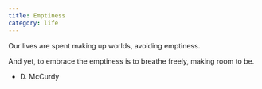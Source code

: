 ```yaml
---
title: Emptiness
category: life
---
```


Our lives are spent
making up worlds,
avoiding emptiness.

And yet,
to embrace the emptiness
is to breathe freely,
making room
to be.

- D. McCurdy
